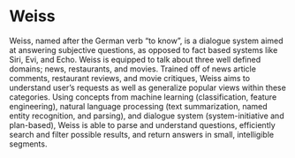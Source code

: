 # Weiss

Weiss, named after the German verb “to know”, is a dialogue system aimed at answering subjective questions, as opposed to fact based systems like Siri, Evi, and Echo. Weiss is equipped to talk about three well defined domains; news, restaurants, and movies. Trained off of news article comments, restaurant reviews, and movie critiques, Weiss aims to understand user’s requests as well as generalize popular views within these categories. Using concepts from machine learning (classification, feature engineering), natural language processing (text summarization, named entity recognition, and parsing), and dialogue system (system-initiative and plan-based), Weiss is able to parse and understand questions, efficiently search and filter possible results, and return answers in small, intelligible segments.
